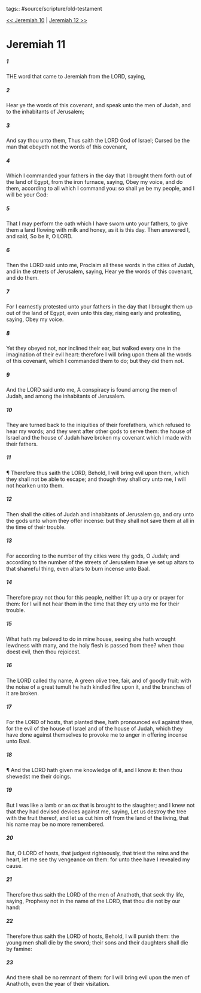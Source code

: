 tags:: #source/scripture/old-testament

[<< Jeremiah 10](old-testament/24_Jeremiah/Jeremiah_10.md) | [Jeremiah 12 >>](old-testament/24_Jeremiah/Jeremiah_12.md)

# Jeremiah 11

##### 1

THE word that came to Jeremiah from the LORD, saying,

##### 2

Hear ye the words of this covenant, and speak unto the men of Judah, and to the inhabitants of Jerusalem;

##### 3

And say thou unto them, Thus saith the LORD God of Israel; Cursed be the man that obeyeth not the words of this covenant,

##### 4

Which I commanded your fathers in the day that I brought them forth out of the land of Egypt, from the iron furnace, saying, Obey my voice, and do them, according to all which I command you: so shall ye be my people, and I will be your God:

##### 5

That I may perform the oath which I have sworn unto your fathers, to give them a land flowing with milk and honey, as it is this day. Then answered I, and said, So be it, O LORD.

##### 6

Then the LORD said unto me, Proclaim all these words in the cities of Judah, and in the streets of Jerusalem, saying, Hear ye the words of this covenant, and do them.

##### 7

For I earnestly protested unto your fathers in the day that I brought them up out of the land of Egypt, even unto this day, rising early and protesting, saying, Obey my voice.

##### 8

Yet they obeyed not, nor inclined their ear, but walked every one in the imagination of their evil heart: therefore I will bring upon them all the words of this covenant, which I commanded them to do; but they did them not.

##### 9

And the LORD said unto me, A conspiracy is found among the men of Judah, and among the inhabitants of Jerusalem.

##### 10

They are turned back to the iniquities of their forefathers, which refused to hear my words; and they went after other gods to serve them: the house of Israel and the house of Judah have broken my covenant which I made with their fathers.

##### 11

¶ Therefore thus saith the LORD, Behold, I will bring evil upon them, which they shall not be able to escape; and though they shall cry unto me, I will not hearken unto them.

##### 12

Then shall the cities of Judah and inhabitants of Jerusalem go, and cry unto the gods unto whom they offer incense: but they shall not save them at all in the time of their trouble.

##### 13

For according to the number of thy cities were thy gods, O Judah; and according to the number of the streets of Jerusalem have ye set up altars to that shameful thing, even altars to burn incense unto Baal.

##### 14

Therefore pray not thou for this people, neither lift up a cry or prayer for them: for I will not hear them in the time that they cry unto me for their trouble.

##### 15

What hath my beloved to do in mine house, seeing she hath wrought lewdness with many, and the holy flesh is passed from thee? when thou doest evil, then thou rejoicest.

##### 16

The LORD called thy name, A green olive tree, fair, and of goodly fruit: with the noise of a great tumult he hath kindled fire upon it, and the branches of it are broken.

##### 17

For the LORD of hosts, that planted thee, hath pronounced evil against thee, for the evil of the house of Israel and of the house of Judah, which they have done against themselves to provoke me to anger in offering incense unto Baal.

##### 18

¶ And the LORD hath given me knowledge of it, and I know it: then thou shewedst me their doings.

##### 19

But I was like a lamb or an ox that is brought to the slaughter; and I knew not that they had devised devices against me, saying, Let us destroy the tree with the fruit thereof, and let us cut him off from the land of the living, that his name may be no more remembered.

##### 20

But, O LORD of hosts, that judgest righteously, that triest the reins and the heart, let me see thy vengeance on them: for unto thee have I revealed my cause.

##### 21

Therefore thus saith the LORD of the men of Anathoth, that seek thy life, saying, Prophesy not in the name of the LORD, that thou die not by our hand:

##### 22

Therefore thus saith the LORD of hosts, Behold, I will punish them: the young men shall die by the sword; their sons and their daughters shall die by famine:

##### 23

And there shall be no remnant of them: for I will bring evil upon the men of Anathoth, even the year of their visitation.
